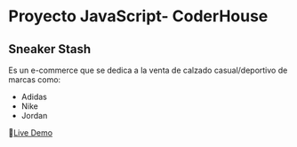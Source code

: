 # Proyecto JavaScript- CoderHouse

## Sneaker Stash

Es un e-commerce que se dedica a la venta de calzado casual/deportivo de marcas como:
- Adidas
- Nike
- Jordan

👟[Live Demo](https://ferbuono.github.io/proyecto-js/)